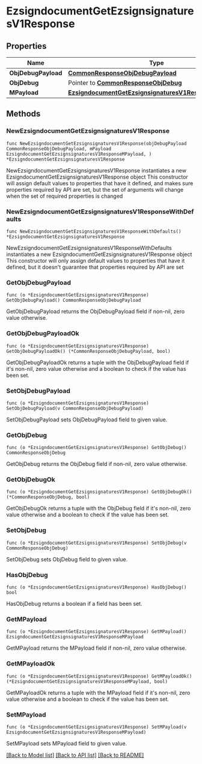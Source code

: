 # EzsigndocumentGetEzsignsignaturesV1Response

## Properties

Name | Type | Description | Notes
------------ | ------------- | ------------- | -------------
**ObjDebugPayload** | [**CommonResponseObjDebugPayload**](CommonResponseObjDebugPayload.md) |  | 
**ObjDebug** | Pointer to [**CommonResponseObjDebug**](CommonResponseObjDebug.md) |  | [optional] 
**MPayload** | [**EzsigndocumentGetEzsignsignaturesV1ResponseMPayload**](EzsigndocumentGetEzsignsignaturesV1ResponseMPayload.md) |  | 

## Methods

### NewEzsigndocumentGetEzsignsignaturesV1Response

`func NewEzsigndocumentGetEzsignsignaturesV1Response(objDebugPayload CommonResponseObjDebugPayload, mPayload EzsigndocumentGetEzsignsignaturesV1ResponseMPayload, ) *EzsigndocumentGetEzsignsignaturesV1Response`

NewEzsigndocumentGetEzsignsignaturesV1Response instantiates a new EzsigndocumentGetEzsignsignaturesV1Response object
This constructor will assign default values to properties that have it defined,
and makes sure properties required by API are set, but the set of arguments
will change when the set of required properties is changed

### NewEzsigndocumentGetEzsignsignaturesV1ResponseWithDefaults

`func NewEzsigndocumentGetEzsignsignaturesV1ResponseWithDefaults() *EzsigndocumentGetEzsignsignaturesV1Response`

NewEzsigndocumentGetEzsignsignaturesV1ResponseWithDefaults instantiates a new EzsigndocumentGetEzsignsignaturesV1Response object
This constructor will only assign default values to properties that have it defined,
but it doesn't guarantee that properties required by API are set

### GetObjDebugPayload

`func (o *EzsigndocumentGetEzsignsignaturesV1Response) GetObjDebugPayload() CommonResponseObjDebugPayload`

GetObjDebugPayload returns the ObjDebugPayload field if non-nil, zero value otherwise.

### GetObjDebugPayloadOk

`func (o *EzsigndocumentGetEzsignsignaturesV1Response) GetObjDebugPayloadOk() (*CommonResponseObjDebugPayload, bool)`

GetObjDebugPayloadOk returns a tuple with the ObjDebugPayload field if it's non-nil, zero value otherwise
and a boolean to check if the value has been set.

### SetObjDebugPayload

`func (o *EzsigndocumentGetEzsignsignaturesV1Response) SetObjDebugPayload(v CommonResponseObjDebugPayload)`

SetObjDebugPayload sets ObjDebugPayload field to given value.


### GetObjDebug

`func (o *EzsigndocumentGetEzsignsignaturesV1Response) GetObjDebug() CommonResponseObjDebug`

GetObjDebug returns the ObjDebug field if non-nil, zero value otherwise.

### GetObjDebugOk

`func (o *EzsigndocumentGetEzsignsignaturesV1Response) GetObjDebugOk() (*CommonResponseObjDebug, bool)`

GetObjDebugOk returns a tuple with the ObjDebug field if it's non-nil, zero value otherwise
and a boolean to check if the value has been set.

### SetObjDebug

`func (o *EzsigndocumentGetEzsignsignaturesV1Response) SetObjDebug(v CommonResponseObjDebug)`

SetObjDebug sets ObjDebug field to given value.

### HasObjDebug

`func (o *EzsigndocumentGetEzsignsignaturesV1Response) HasObjDebug() bool`

HasObjDebug returns a boolean if a field has been set.

### GetMPayload

`func (o *EzsigndocumentGetEzsignsignaturesV1Response) GetMPayload() EzsigndocumentGetEzsignsignaturesV1ResponseMPayload`

GetMPayload returns the MPayload field if non-nil, zero value otherwise.

### GetMPayloadOk

`func (o *EzsigndocumentGetEzsignsignaturesV1Response) GetMPayloadOk() (*EzsigndocumentGetEzsignsignaturesV1ResponseMPayload, bool)`

GetMPayloadOk returns a tuple with the MPayload field if it's non-nil, zero value otherwise
and a boolean to check if the value has been set.

### SetMPayload

`func (o *EzsigndocumentGetEzsignsignaturesV1Response) SetMPayload(v EzsigndocumentGetEzsignsignaturesV1ResponseMPayload)`

SetMPayload sets MPayload field to given value.



[[Back to Model list]](../README.md#documentation-for-models) [[Back to API list]](../README.md#documentation-for-api-endpoints) [[Back to README]](../README.md)


